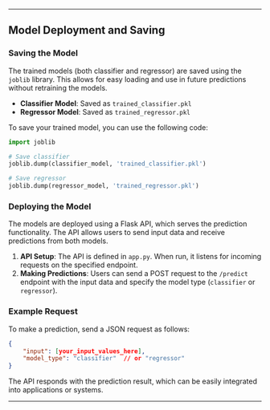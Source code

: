 

---

## Model Deployment and Saving

### Saving the Model
The trained models (both classifier and regressor) are saved using the `joblib` library. This allows for easy loading and use in future predictions without retraining the models.

- **Classifier Model**: Saved as `trained_classifier.pkl`
- **Regressor Model**: Saved as `trained_regressor.pkl`

To save your trained model, you can use the following code:

```python
import joblib

# Save classifier
joblib.dump(classifier_model, 'trained_classifier.pkl')

# Save regressor
joblib.dump(regressor_model, 'trained_regressor.pkl')
```

### Deploying the Model
The models are deployed using a Flask API, which serves the prediction functionality. The API allows users to send input data and receive predictions from both models.

1. **API Setup**: The API is defined in `app.py`. When run, it listens for incoming requests on the specified endpoint.
2. **Making Predictions**: Users can send a POST request to the `/predict` endpoint with the input data and specify the model type (`classifier` or `regressor`).

### Example Request
To make a prediction, send a JSON request as follows:
```json
{
    "input": [your_input_values_here],
    "model_type": "classifier"  // or "regressor"
}
```

The API responds with the prediction result, which can be easily integrated into applications or systems.

---
